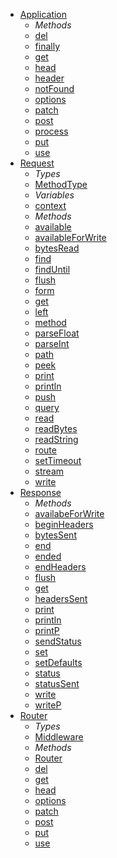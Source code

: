 <ul id="menu">
    <li id="app-api"><a href="#app">Application</a>
        <ul id="app-menu">
            <li><em>Methods</em>
            </li>
            <li><a href="#app-del">del</a>
            </li>
            <li><a href="#app-finally">finally</a>
            </li>
            <li><a href="#app-get">get</a>
            </li>
            <li><a href="#app-head">head</a>
            </li>            
            <li><a href="#app-header">header</a>
            </li>
            <li><a href="#app-notFound">notFound</a>
            </li>
            <li><a href="#app-options">options</a>
            </li>
            <li><a href="#app-patch">patch</a>
            </li>
            <li><a href="#app-post">post</a>
            </li>
            <li><a href="#app-process">process</a>
            </li>
            <li><a href="#app-put">put</a>
            </li>
            <li><a href="#app-use">use</a>
            </li>
        </ul>
    </li>
    <li id="req-api"><a href="#req">Request</a>
        <ul id="req-menu">
            <li><em>Types</em>
            </li>
            <li><a href="#req-methodType">MethodType</a>
            </li>
            <li><em>Variables</em>
            </li>
            <li><a href="#req-context">context</a>
            </li>
            <li><em>Methods</em>
            </li>
            <li><a href="#req-available">available</a>
            </li>
            <li><a href="#req-availableForWrite">availableForWrite</a>
            </li>
            <li><a href="#req-bytesRead">bytesRead</a>
            </li>
            <li><a href="#req-find">find</a>
            </li>
            <li><a href="#req-findUntil">findUntil</a>
            </li>            
            <li><a href="#req-flush">flush</a>
            </li>
            <li><a href="#req-form">form</a>
            </li>            
            <li><a href="#req-get">get</a>
            </li>
            <li><a href="#req-left">left</a>
            </li>
            <li><a href="#req-method">method</a>
            </li>
            <li><a href="#req-parseFloat">parseFloat</a>
            </li> 
            <li><a href="#req-parseInt">parseInt</a>
            </li>                    
            <li><a href="#req-path">path</a>
            </li>
            <li><a href="#req-peek">peek</a>
            </li>
            <li><a href="#req-print">print</a>
            </li>
            <li><a href="#req-println">println</a>
            </li>                        
            <li><a href="#req-push">push</a>
            </li>
            <li><a href="#req-query">query</a>
            </li>
            <li><a href="#req-read">read</a>
            </li>
            <li><a href="#req-readBytes">readBytes</a>
            </li>
            <li><a href="#req-readString">readString</a>
            </li>                  
            <li><a href="#req-route">route</a>
            </li>
            <li><a href="#req-setTimeout">setTimeout</a>
            </li>
            <li><a href="#req-stream">stream</a>
            </li>
            <li><a href="#req-write">write</a>
            </li>            
        </ul>
    </li>
    <li id="res-api"><a href="#res">Response</a>
        <ul id="res-menu">
            <li><em>Methods</em>
            </li>
            <li><a href="#res-availableForWrite">availabeForWrite</a>
            </li>
            <li><a href="#res-beginHeaders">beginHeaders</a>
            </li>
            <li><a href="#res-bytesSent">bytesSent</a>
            </li>
            <li><a href="#res-end">end</a>
            </li>
            <li><a href="#res-ended">ended</a>
            </li>
            <li><a href="#res-endHeaders">endHeaders</a>
            </li>
            <li><a href="#res-flush">flush</a>
            </li>
            <li><a href="#res-get">get</a>
            </li>
            <li><a href="#res-headersSent">headersSent</a>
            </li>
            <li><a href="#res-print">print</a>
            </li>
            <li><a href="#res-println">println</a>
            </li>
            <li><a href="#res-printP">printP</a>
            </li>
            <li><a href="#res-sendStatus">sendStatus</a>
            </li>
            <li><a href="#res-set">set</a>
            </li>
            <li><a href="#res-setDefaults">setDefaults</a>
            </li>
            <li><a href="#res-status">status</a>
            </li>
            <li><a href="#res-statusSent">statusSent</a>
            </li>
            <li><a href="#res-write">write</a>
            </li>
            <li><a href="#res-writeP">writeP</a>
            </li>
        </ul>
    </li>
    <li id="router-api"><a href="#router">Router</a>
        <ul id="router-menu">
            <li><em>Types</em>
            </li>
            <li><a href="#router-Middleware">Middleware</a>
            </li>
            <li><em>Methods</em>
            </li>
            <li><a href="#router-Router">Router</a>
            </li>           
            <li><a href="#router-del">del</a>
            </li>
            <li><a href="#router-get">get</a>
            </li>
            <li><a href="#router-head">head</a>
            </li>            
            <li><a href="#router-options">options</a>
            </li>
            <li><a href="#router-patch">patch</a>
            </li>
            <li><a href="#router-post">post</a>
            </li>
            <li><a href="#router-put">put</a>
            </li>
            <li><a href="#router-use">use</a>
            </li>                                  
        </ul>
    </li>
</ul>
